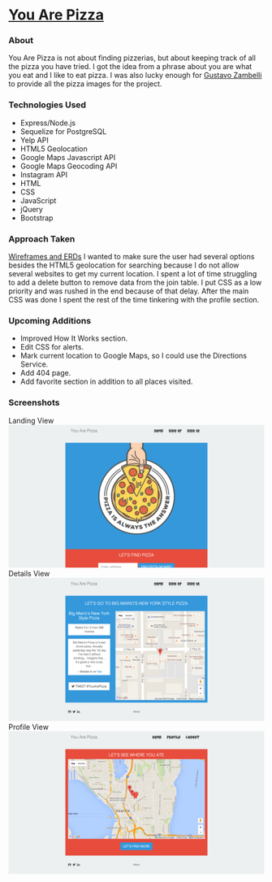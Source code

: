 # [You Are Pizza](http://www.youarepizza.com/)
### About
You Are Pizza is not about finding pizzerias, but about keeping track of all the pizza you have tried. I got the idea from a phrase about you are what you eat and I like to eat pizza. I was also lucky enough for [Gustavo Zambelli](https://dribbble.com/zamax) to provide all the pizza images for the project.

### Technologies Used
* Express/Node.js
* Sequelize for PostgreSQL
* Yelp API
* HTML5 Geolocation
* Google Maps Javascript API
* Google Maps Geocoding API
* Instagram API
* HTML
* CSS
* JavaScript
* jQuery
* Bootstrap

### Approach Taken
[Wireframes and ERDs](https://github.com/thomasvaeth/ga-pizza/tree/master/screenshots)
I wanted to make sure the user had several options besides the HTML5 geolocation for searching because I do not allow several websites to get my current location. I spent a lot of time struggling to add a delete button to remove data from the join table. I put CSS as a low priority and was rushed in the end because of that delay. After the main CSS was done I spent the rest of the time tinkering with the profile section.

### Upcoming Additions
* Improved How It Works section.
* Edit CSS for alerts.
* Mark current location to Google Maps, so I could use the Directions Service.
* Add 404 page.
* Add favorite section in addition to all places visited.

### Screenshots
Landing View
![Landing](https://github.com/thomasvaeth/ga-pizza/blob/master/screenshots/screenshot-1.png "Desktop screenshot")
Details View
![Quote](https://github.com/thomasvaeth/ga-pizza/blob/master/screenshots/screenshot-2.png "Desktop screenshot")
Profile View
![About](https://github.com/thomasvaeth/ga-pizza/blob/master/screenshots/screenshot-3.png "Desktop screenshot")